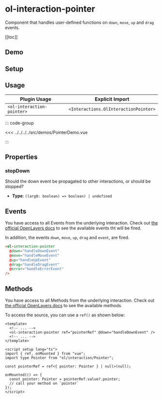 # ol-interaction-pointer

Component that handles user-defined functions on `down`, `move`, `up` and `drag` events.

[[toc]]

## Demo

<script setup>
import PointerDemo from "@demos/PointerDemo.vue"
</script>

<ClientOnly>
<PointerDemo/>
</ClientOnly>

## Setup

<!--@include: ../../interactions.plugin.md-->

## Usage

| Plugin Usage               |            Explicit Import            |
| -------------------------- | :-----------------------------------: |
| `<ol-interaction-pointer>` | `<Interactions.OlInteractionPointer>` |

::: code-group

<<< ../../../../src/demos/PointerDemo.vue

:::

## Properties

### stopDown

Should the down event be propagated to other interactions, or should be stopped?

- **Type**: `((arg0: boolean) => boolean) | undefined`

## Events

You have access to all Events from the underlying interaction.
Check out [the official OpenLayers docs](https://openlayers.org/en/latest/apidoc/module-ol_interaction_Pointer-PointerInteraction.html) to see the available events tht will be fired.

In addition, the events `down`, `move`, `up`, `drag` and `event`, are fired.

```html
<ol-interaction-pointer
  @down="handleDownEvent"
  @move="handleMoveEvent"
  @up="handleUpEvent"
  @drag="handleDragEvent"
  @error="handleErrorEvent"
/>
```

## Methods

You have access to all Methods from the underlying interaction.
Check out [the official OpenLayers docs](https://openlayers.org/en/latest/apidoc/module-ol_interaction_Pointer-PointerInteraction.html) to see the available methods.

To access the source, you can use a `ref()` as shown below:

```vue
<template>
  <!-- ... -->
  <ol-interaction-pointer ref="pointerRef" @down="handleDownEvent" />
  <!-- ... -->
</template>

<script setup lang="ts">
import { ref, onMounted } from "vue";
import type Pointer from "ol/interaction/Pointer";

const pointerRef = ref<{ pointer: Pointer } | null>(null);

onMounted(() => {
  const pointer: Pointer = pointerRef.value?.pointer;
  // call your method on `pointer`
});
</script>
```
